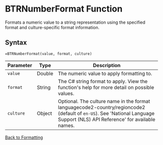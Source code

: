 # BTRNumberFormat Function

Formats a numeric value to a string representation using the specified format and culture-specific format information.

## Syntax

```excel
=BTRNumberFormat(value, format, culture)
```

Parameter | Type | Description
---|---|---
`value` | Double | The numeric value to apply formatting to.
`format` | String | The C# string format to apply.  View the function's help for more detail on possible values.
`culture` | Object | Optional.  The culture name in the format languagecode2-country/regioncode2 (default of `en-US`).  See 'National Language Support (NLS) API Reference' for available names.

[Back to Formatting](RBLeFormatting.md)